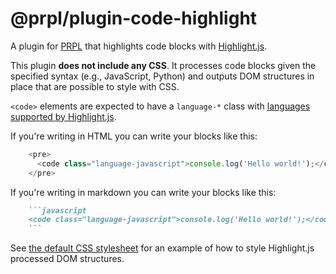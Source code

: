 # @prpl/plugin-code-highlight

A plugin for [PRPL](https://github.com/tyhopp/prpl) that highlights code blocks with [Highlight.js](https://github.com/highlightjs/highlight.js).

This plugin **does not include any CSS**. It processes code blocks given the specified syntax (e.g., JavaScript, 
Python) and outputs DOM structures in place that are possible to style with CSS.

`<code>` elements are expected to have a `language-*` class with [languages supported by Highlight.js](https://github.com/highlightjs/highlight.js/blob/main/SUPPORTED_LANGUAGES.md).

If you're writing in HTML you can write your blocks like this: 
```javascript
    <pre>
      <code class="language-javascript">console.log('Hello world!');</code>
    </pre>
```

If you're writing in markdown you can write your blocks like this:

```markdown
    ```javascript
    <code class="language-javascript">console.log('Hello world!');</code>
    ```
```

See [the default CSS stylesheet](https://github.com/highlightjs/highlight.js/blob/main/src/styles/default.css) for 
an example of how to style Highlight.js processed DOM structures.